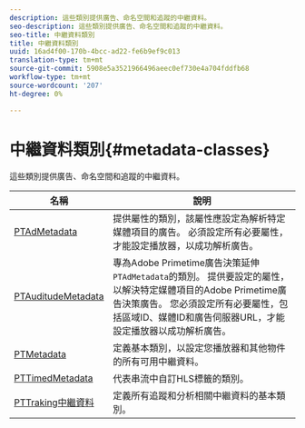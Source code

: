```yaml
---
description: 這些類別提供廣告、命名空間和追蹤的中繼資料。
seo-description: 這些類別提供廣告、命名空間和追蹤的中繼資料。
seo-title: 中繼資料類別
title: 中繼資料類別
uuid: 16ad4f00-170b-4bcc-ad22-fe6b9ef9c013
translation-type: tm+mt
source-git-commit: 5908e5a3521966496aeec0ef730e4a704fddfb68
workflow-type: tm+mt
source-wordcount: '207'
ht-degree: 0%

---
```



# 中繼資料類別{#metadata-classes}

這些類別提供廣告、命名空間和追蹤的中繼資料。

| 名稱 | 說明 |
|---|---|
| [PTAdMetadata](https://help.adobe.com/en_US/primetime/api/psdk/appledoc/Classes/PTAdMetadata.html) | 提供屬性的類別，該屬性應設定為解析特定媒體項目的廣告。 必須設定所有必要屬性，才能設定播放器，以成功解析廣告。 |
| [PTAuditudeMetadata](https://help.adobe.com/en_US/primetime/api/psdk/appledoc/Classes/PTAuditudeMetadata.html) | 專為Adobe Primetime廣告決策延伸`PTAdMetadata`的類別。 提供要設定的屬性，以解決特定媒體項目的Adobe Primetime廣告決策廣告。 您必須設定所有必要屬性，包括區域ID、媒體ID和廣告伺服器URL，才能設定播放器以成功解析廣告。 |
| [PTMetadata](https://help.adobe.com/en_US/primetime/api/psdk/appledoc/Classes/PTMetadata.html) | 定義基本類別，以設定您播放器和其他物件的所有可用中繼資料。 |
| [PTTimedMetadata](https://help.adobe.com/en_US/primetime/api/psdk/appledoc/Classes/PTTimedMetadata.html) | 代表串流中自訂HLS標籤的類別。 |
| [PTTraking中繼資料](https://help.adobe.com/en_US/primetime/api/psdk/appledoc/Classes/PTTrackingMetadata.html) | 定義所有追蹤和分析相關中繼資料的基本類別。 |

